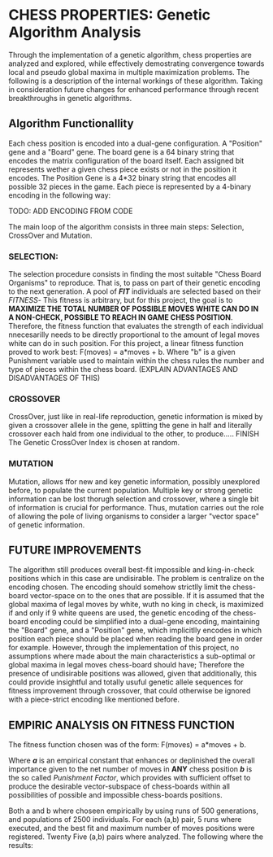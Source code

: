 # CHESS PROPERTIES: Genetic Algorithm Analysis

Through the implementation of a genetic algorithm, chess properties are analyzed and explored, while effectively demostrating convergence towards local and pseudo global maxima in multiple maximization problems.
The following is a description of the internal workings of these algorithm. Taking in consideration future changes for enhanced performance through recent breakthroughs in genetic algorithms.

## Algorithm Functionallity

Each chess position is encoded into a dual-gene configuration. A "Position" gene and a "Board" gene. 
The board gene is a 64 binary string that encodes the matrix configuration of the board itself. Each assigned bit represents wether a given chess piece exists or not in the position it encodes. 
The Position Gene is a 4*32 binary string that encodes all possible 32 pieces in the game. Each piece is represented by a 4-binary encoding in the following way:

TODO: ADD ENCODING FROM CODE

The main loop of the algorithm consists in three main steps: Selection, CrossOver and Mutation.

### **SELECTION:**
The selection procedure consists in finding the most suitable "Chess Board Organisms" to reproduce. That is, to pass on part of their genetic encoding to the next generation. A pool of _**FIT**_ individuals are selected based on their _FITNESS_- This fitness is arbitrary, but for this project, the goal is to **MAXIMIZE THE TOTAL NUMBER OF POSSIBLE MOVES WHITE CAN DO IN A NON-CHECK, POSSIBLE TO REACH IN GAME CHESS POSITION**. Therefore, the fitness function that evaluates the strength of each individual nnecesarilly needs to be directly proportional to the amount of legal moves white can do in such position. 
For this project, a linear fitness function proved to work best: F(moves) = a*moves + b. Where "b" is a given Punishment variable used to maintain within the chess rules the number and type of pieces within the chess board. (EXPLAIN ADVANTAGES AND DISADVANTAGES OF THIS)


### **CROSSOVER**
CrossOver, just like in real-life reproduction, genetic information is mixed by given a crossover allele in the gene, splitting the gene in half and literally crossover each hald from one individual to the other, to produce..... FINISH
The Genetic CrossOver Index is chosen at random. 

### **MUTATION**
Mutation, allows ffor new and key genetic information, possibly unexplored before, to populate the current population. Multiple key or strong genetic information can be lost thorugh selection and crossover, where a single bit of information is crucial for performance. Thus, mutation carries out the role of allowing the pole of living organisms to consider a larger "vector space" of genetic information.

## **FUTURE IMPROVEMENTS**
The algorithm still produces overall best-fit impossible and king-in-check positions which in this case are undisirable. The problem is centralize on the encoding chosen. 
The encoding should somehow strictlly limit the chess-board vector-space on to the ones that are possible. If it is assumed that the global maxima of legal moves by white, wuth no king in check, is maximized if and only if 9 white queens are used, the genetic encoding of the chess-board encoding could be simplified into a dual-gene encoding, maintaining the "Board" gene, and a "Position" gene, which implicitlly encodes in which position each piece should be placed when reading the board gene in order for example. However, through the implementation of this project, no assumptions where made about the main characteristics a sub-optimal or global maxima in legal moves chess-board should have; Therefore the presence of undisirable positions was allowed, given that additionally, this could provide insightful and totally usuful genetic allele sequences for fitness improvement through crossover, that could otherwise be ignored with a piece-strict encoding like mentioned before.

## EMPIRIC ANALYSIS ON FITNESS FUNCTION
The fitness function chosen was of the form: F(moves) = a*moves + b.

Where _**a**_ is an empirical constant that enhances or deplinished the overall importance given to the net number of moves in **ANY** chess position
**_b_** is the so called _Punishment Factor_, which provides with sufficient offset to produce the desirable vector-subspace of chess-boards within all possibilities of possible and impossible chess-boards positions.

Both a and b where choseen empirically by using runs of 500 generations, and populations of 2500 individuals. For each (a,b) pair, 5 runs where executed, and the best fit and maximum number of moves positions were registered. Twenty Five (a,b) pairs where analyzed. The following where the results:

